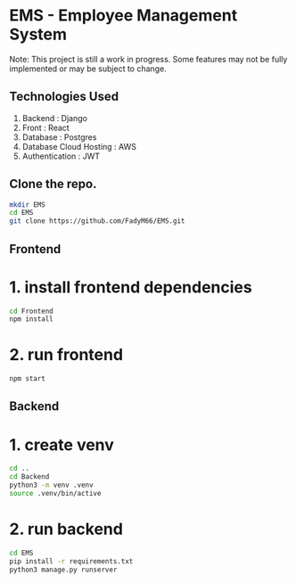 # EMS - Employee Management System

Note: This project is still a work in progress. Some features may not be fully implemented or may be subject to change.

## Technologies Used

1. Backend : Django
2. Front : React
3. Database : Postgres
4. Database Cloud Hosting : AWS
5. Authentication : JWT

##  Clone the repo.

```bash
mkdir EMS
cd EMS
git clone https://github.com/FadyM66/EMS.git
```

## Frontend

# 1. install frontend dependencies
```bash
cd Frontend
npm install
```

# 2. run frontend
```bash
npm start
```


## Backend

# 1. create venv
```bash
cd ..
cd Backend
python3 -m venv .venv
source .venv/bin/active
```

# 2. run backend
```bash
cd EMS
pip install -r requirements.txt
python3 manage.py runserver
```
